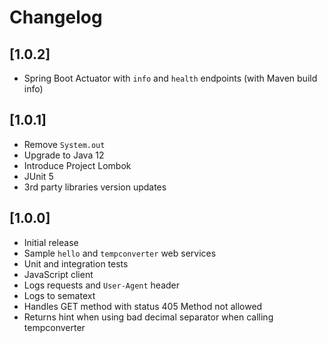 # Changelog

## [1.0.2]

- Spring Boot Actuator with `info` and `health` endpoints (with Maven build info)

## [1.0.1]

- Remove `System.out`
- Upgrade to Java 12
- Introduce Project Lombok
- JUnit 5
- 3rd party libraries version updates

## [1.0.0]

- Initial release
- Sample `hello` and `tempconverter` web services
- Unit and integration tests
- JavaScript client
- Logs requests and `User-Agent` header
- Logs to sematext
- Handles GET method with status 405 Method not allowed
- Returns hint when using bad decimal separator when calling tempconverter
